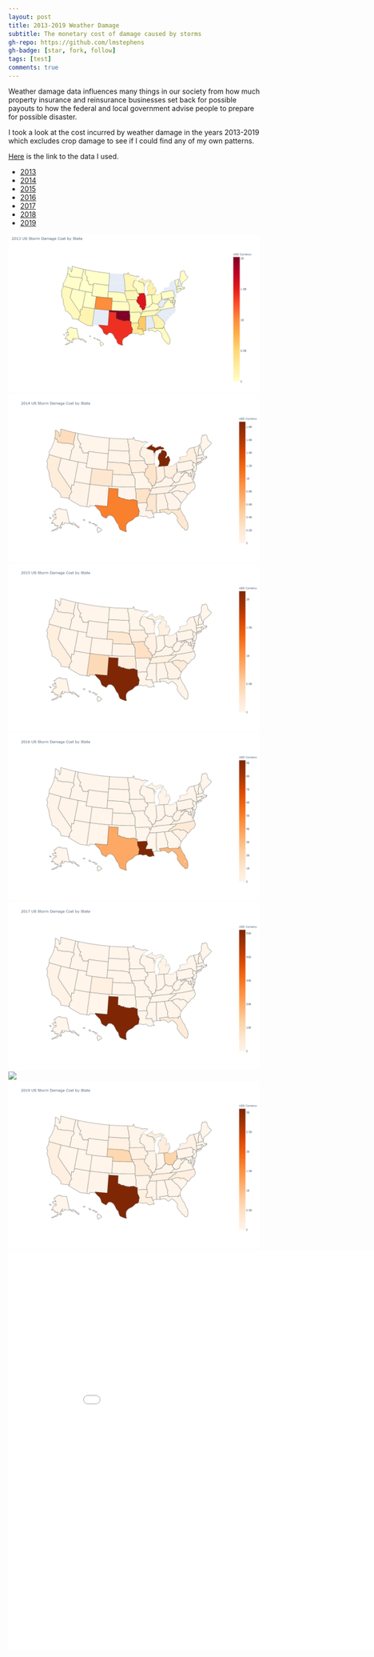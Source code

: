 ```yaml
---
layout: post
title: 2013-2019 Weather Damage
subtitle: The monetary cost of damage caused by storms
gh-repo: https://github.com/lmstephens
gh-badge: [star, fork, follow]
tags: [test]
comments: true
---
```


<p>Weather damage data influences many things in our society from how much property insurance and reinsurance businesses set back for possible payouts to how the federal and local government advise people to prepare for possible disaster.</p>

<p>I took a look at the cost incurred by weather damage in the years 2013-2019 which excludes crop damage to see if I could find any of my own patterns. </p>

<a href="https://www1.ncdc.noaa.gov/pub/data/swdi/stormevents/csvfiles/">Here</a> is the link to the data I used.

<ul class="nav nav-tabs">
  <li><a href="#2013" data-toggle="tab">2013</a></li>
  <li><a href="#2014" data-toggle="tab">2014</a></li>
  <li><a href="#2015" data-toggle="tab">2015</a></li>
  <li><a href="#2016" data-toggle="tab">2016</a></li>
  <li><a href="#2017" data-toggle="tab">2017</a></li>
  <li><a href="#2018" data-toggle="tab">2018</a></li>
  <li><a href="#2019" data-toggle="tab">2019</a></li>
</ul>

<div class="tab-content" id="myTabContent">
	<div id="2013" class="tab-pane fade active">
		<img src="../img/2013map.png">
	</div>
	<div id="2014" class="tab-pane fade out">
		<img src="../img/2014map.png">
	</div>
	<div id="2015" class="tab-pane fade out">
		<img src="../img/2015map.png">
	</div>
	<div id="2016" class="tab-pane fade out">
		<img src="../img/2016map.png">
	</div>
	<div id="2017" class="tab-pane fade out">
		<img src="../img/2017map.png">
	</div>
	<div id="2018" class="tab-pane fade out">
		<img src="../img/2018map.png">
	</div>
	<div id="2019" class="tab-pane fade out">
		<img src="../img/2019map.png">
	</div>
</div>

<div class="video-container">
<iframe width="900" height="800" frameborder="0" scrolling="no" src="//plot.ly/~Lmstephens/19.embed"></iframe>
</div>

